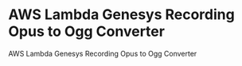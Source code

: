 # AWS Lambda Genesys Recording Opus to Ogg Converter

AWS Lambda Genesys Recording Opus to Ogg Converter
